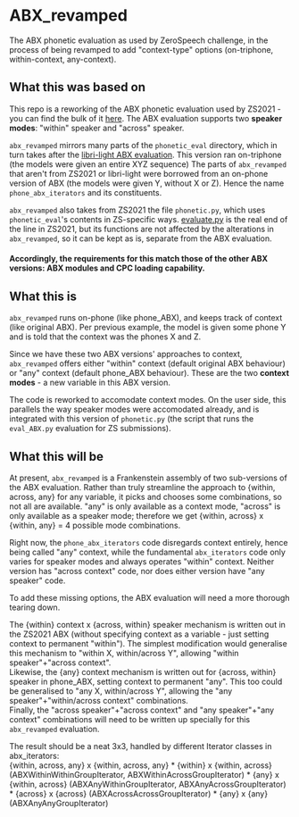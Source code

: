# ABX_revamped

The ABX phonetic evaluation as used by ZeroSpeech challenge, in the process of being revamped to add "context-type" options (on-triphone, within-context, any-context).

## What this was based on

This repo is a reworking of the ABX phonetic evaluation used by ZS2021 - you can find the bulk of it [here](https://github.com/zerospeech/zerospeech2021/tree/65ba7cbb642a1d56282e7d1b86a728e09a9d6dc5/zerospeech2021). 
The ABX evaluation supports two **speaker modes**: "within" speaker and "across" speaker.

`abx_revamped` mirrors many parts of the `phonetic_eval` directory, which in turn takes after the [libri-light ABX evaluation](https://github.com/facebookresearch/libri-light/tree/main/eval). This version ran on-triphone (the models were given an entire XYZ sequence)
The parts of `abx_revamped` that aren't from ZS2021 or libri-light were borrowed from an on-phone version of ABX (the models were given Y, without X or Z). Hence the name `phone_abx_iterators` and its constituents. 

`abx_revamped` also takes from ZS2021 the file `phonetic.py`, which uses `phonetic_eval`'s contents in ZS-specific ways. [evaluate.py](https://github.com/zerospeech/zerospeech2021/blob/65ba7cbb642a1d56282e7d1b86a728e09a9d6dc5/zerospeech2021/cli/evaluate.py) is the real end of the line in ZS2021, but its functions are not affected by the alterations in `abx_revamped`, so it can be kept as is, separate from the ABX evaluation.

#### Accordingly, the requirements for this match those of the other ABX versions: ABX modules and CPC loading capability. 

## What this is

`abx_revamped` runs on-phone (like phone_ABX), and keeps track of context (like original ABX). Per previous example, the model is given some phone Y and is told that the context was the phones X and Z.

Since we have these two ABX versions' approaches to context, `abx_revamped` offers either "within" context (default original ABX behaviour) or "any" context (default phone_ABX behaviour). These are the two **context modes** - a new variable in this ABX version. 

The code is reworked to accomodate context modes. On the user side, this parallels the way speaker modes were accomodated already, and is integrated with this version of `phonetic.py` (the script that runs the `eval_ABX.py` evaluation for ZS submissions).

## What this will be

At present, `abx_revamped` is a Frankenstein assembly of two sub-versions of the ABX evaluation. Rather than truly streamline the approach to {within, across, any} for any variable, it picks and chooses some combinations, so not all are available. "any" is only available as a context mode, "across" is only available as a speaker mode; therefore we get {within, across} x {within, any} = 4 possible mode combinations.

Right now, the `phone_abx_iterators` code disregards context entirely, hence being called "any" context, while the fundamental `abx_iterators` code only varies for speaker modes and always operates "within" context. 
Neither version has "across context" code, nor does either version have "any speaker" code.

To add these missing options, the ABX evaluation will need a more thorough tearing down.

The {within} context x {across, within} speaker mechanism is written out in the ZS2021 ABX (without specifying context as a variable - just setting context to permanent "within"). The simplest modification would generalise this mechanism to "within X, within/across Y", allowing "within speaker"+"across context".  
Likewise, the {any} context mechanism is written out for {across, within} speaker in phone_ABX, setting context to permanent "any". This too could be generalised to "any X, within/across Y", allowing the "any speaker"+"within/across context" combinations.  
Finally, the "across speaker"+"across context" and "any speaker"+"any context" combinations will need to be written up specially for this `abx_revamped` evaluation.  

The result should be a neat 3x3, handled by different Iterator classes in abx_iterators:  
     {within, across, any} x {within, across, any}
     * {within} x {within, across} (ABXWithinWithinGroupIterator, ABXWithinAcrossGroupIterator)
     * {any} x {within, across} (ABXAnyWithinGroupIterator, ABXAnyAcrossGroupIterator)
     * {across} x {across} (ABXAcrossAcrossGroupIterator)
     * {any} x {any} (ABXAnyAnyGroupIterator)

